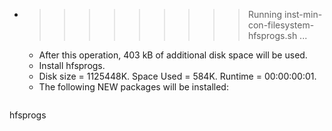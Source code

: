 * >>>>>>>>> Running inst-min-con-filesystem-hfsprogs.sh ...
  * After this operation, 403 kB of additional disk space will be used.
  * Install hfsprogs.
  * Disk size = 1125448K. Space Used = 584K. Runtime = 00:00:00:01.
  * The following NEW packages will be installed:
  ```bash
hfsprogs
  ```
